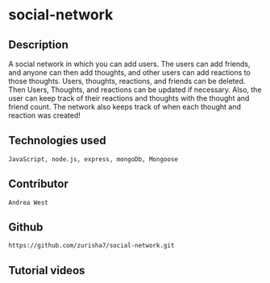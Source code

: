 # social-network

## Description
  A social network in which you can add users. The users can add friends, and anyone can then add thoughts, and other users can add reactions to those thoughts. Users, thoughts, reactions, and friends can be deleted. Then Users, Thoughts, and reactions can be updated if necessary. Also, the user can keep track of their reactions and thoughts with the thought and friend count. The network also keeps track of when each thought and reaction was created!
  
  ## Technologies used
    JavaScript, node.js, express, mongoDb, Mongoose
   
  ## Contributor
    Andrea West
  
  ## Github 
    https://github.com/zurisha7/social-network.git
    
   ## Tutorial videos
   
